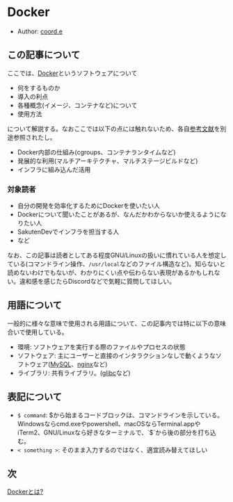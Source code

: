 # Docker

- Author: [coord.e](https://twitter.com/coord_e)

## この記事について

ここでは、[Docker](https://www.docker.com/)というソフトウェアについて

- 何をするものか
- 導入の利点
- 各種概念(イメージ、コンテナなど)について
- 使用方法

について解説する。なおここでは以下の点には触れないため、各自[参考文献](./4-conclusion.html#参考文献--further-reading)を別途参照されたし。

- Docker内部の仕組み(cgroups、コンテナランタイムなど)
- 発展的な利用(マルチアーキテクチャ、マルチステージビルドなど)
- インフラに組み込んだ活用

### 対象読者

- 自分の開発を効率化するためにDockerを使いたい人
- Dockerについて聞いたことがあるが、なんだかわからないか使えるようになりたい人
- SakutenDevでインフラを担当する人
- など

なお、この記事は読者としてある程度GNU/Linuxの扱いに慣れている人を想定している(コマンドライン操作、`/usr/local`などのファイル構造など)。知らないと読めないわけでもないが、わかりにくい点や伝わらない表現があるかもしれない。違和感を感じたらDiscordなどで気軽に質問してほしい。

## 用語について

一般的に様々な意味で使用される用語について、この記事内では特に以下の意味合いで使用している。

- 環境: ソフトウェアを実行する際のファイルやプロセスの状態
- ソフトウェア: 主にユーザーと直接のインタラクションなしで動くようなソフトウェア([MySQL](https://www.mysql.com/jp/)、[nginx](https://nginx.org/ja/)など)
- ライブラリ: 共有ライブラリ。([glibc](https://www.gnu.org/s/libc/)など)


## 表記について

- `$ command`: $から始まるコードブロックは、コマンドラインを示している。Windowsならcmd.exeやpowershell、macOSならTerminal.appやiTerm2、GNU/Linuxなら好きなターミナルで、`$`から後の部分を打ち込む。
- `< something >`: そのまま入力するのではなく、適宜読み替えてほしい

## 次

[Dockerとは?](1-what-is-docker.md)
